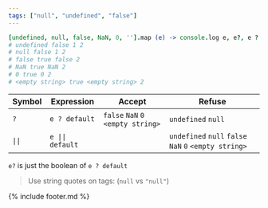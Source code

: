 ```yaml
---
tags: ["null", "undefined", "false"]
---
```

```coffee
[undefined, null, false, NaN, 0, ''].map (e) -> console.log e, e?, e ? '1', e || '2'
# undefined false 1 2
# null false 1 2
# false true false 2
# NaN true NaN 2
# 0 true 0 2
# <empty string> true <empty string> 2
```

| Symbol | Expression | Accept | Refuse
|---|---|---|---
| `?` | `e ? default` | `false` `NaN` `0` `<empty string>` | `undefined` `null`
| `\|\|` | `e \|\| default` | | `undefined` `null` `false` `NaN` `0` `<empty string>`

`e?` is just the boolean of `e ? default`

> Use string quotes on tags: (`null` vs `"null"`)

{% include footer.md %}